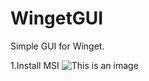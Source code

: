 ﻿# WingetGUI

Simple GUI for Winget.

1.Install MSI 
![This is an image](https://user-images.githubusercontent.com/43472567/173561782-4e093bdd-c067-4a11-9ff7-fac374cc191b.png)


